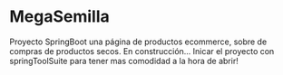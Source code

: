 # MegaSemilla
Proyecto SpringBoot una página de productos ecommerce, sobre de compras de productos secos. En construcción...
Inicar el proyecto con springToolSuite para tener mas comodidad a la hora de abrir!
